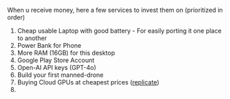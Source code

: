 When u receive money, here a few services to invest them on (prioritized in order)

1. Cheap usable Laptop with good battery - For easily porting it one place to another
2. Power Bank for Phone
3. More RAM (16GB) for this desktop
4. Google Play Store Account
5. Open-AI API keys (GPT-4o)
6. Build your first manned-drone
7. Buying Cloud GPUs at cheapest prices ([replicate](https://replicate.com))
8. 

